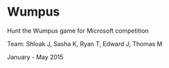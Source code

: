 # Wumpus
Hunt the Wumpus game for Microsoft competition

Team: Shloak J, Sasha K, Ryan T, Edward J, Thomas M

January - May 2015

